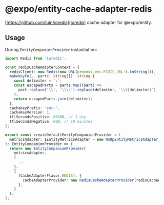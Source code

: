# @expo/entity-cache-adapter-redis

[https://github.com/luin/ioredis](ioredis) cache adapter for @expo/entity.

## Usage

During `EntityCompanionProvider` instantiation:

```typescript
import Redis from 'ioredis';

const redisCacheAdapterContext = {
  redisClient: new Redis(new URL(process.env.REDIS_URL!).toString()),
  makeKeyFn(...parts: string[]): string {
    const delimiter = ':';
    const escapedParts = parts.map((part) =>
      part.replace('\\', '\\\\').replace(delimiter, `\\${delimiter}`)
    );
    return escapedParts.join(delimiter);
  },
  cacheKeyPrefix: 'ent-',
  cacheKeyVersion: 1,
  ttlSecondsPositive: 86400, // 1 day
  ttlSecondsNegative: 600, // 10 minutes
};

export const createDefaultEntityCompanionProvider = (
  metricsAdapter: IEntityMetricsAdapter = new NoOpEntityMetricsAdapter()
): EntityCompanionProvider => {
  return new EntityCompanionProvider(
    metricsAdapter,
    {
      ...
    },
    {
      [CacheAdapterFlavor.REDIS]: {
        cacheAdapterProvider: new RedisCacheAdapterProvider(redisCacheAdapterContext),
      },
    }
  );
};
```